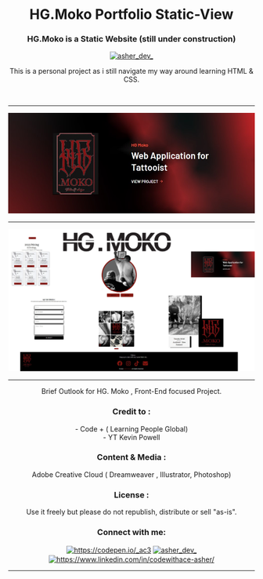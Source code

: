 <h1 align="center">HG.Moko Portfolio Static-View</h1>
<h3 align="center">HG.Moko is a Static Website (still under construction)</h3>

<p align="center"> <a href="https://twitter.com/asher_dev_" target="blank"><img src="https://img.shields.io/twitter/follow/asher_dev_?logo=twitter&style=for-the-badge" alt="asher_dev_" /></a> </p>

<p align="center">This is a personal project as i still navigate my way around learning HTML & CSS.</p><br>

---

![screenshot](https://github.com/codewithace-Asher/hg.moko-portfolio-staticview/blob/355509735083cf052a3cdc24a3d14e2ba8aeaf54/Screenshot%202022-12-29%20221306.jpg)<br>

---

![screenshot](https://github.com/codewithace-Asher/hg.moko-portfolio-staticview/blob/56dc0d651a8039a53fb7e4f437e27989afaacfdb/profile-hg.moko.png)<br>

---
<p align="center">Brief Outlook for HG. Moko , Front-End focused Project. </p>

<h3 align="center">Credit to : </h3>
<p align="center">
- Code + ( Learning People Global)<br>
- YT Kevin Powell </p>

<h3 align="center">Content & Media : </h3>
<p align="center">Adobe Creative Cloud ( Dreamweaver , Illustrator, Photoshop)</p>

<h3 align="center">License : </h3>
<p align="center">Use it freely but please do not republish, distribute or sell "as-is".</p>


<h3 align="center">Connect with me:</h3>
<p align="center">
<a href="https://codepen.io/_AC3" target="blank"><img align="center" src="https://raw.githubusercontent.com/rahuldkjain/github-profile-readme-generator/master/src/images/icons/Social/codepen.svg" alt="https://codepen.io/_ac3" height="30" width="40" /></a>
<a href="https://twitter.com/asher_dev_" target="blank"><img align="center" src="https://raw.githubusercontent.com/rahuldkjain/github-profile-readme-generator/master/src/images/icons/Social/twitter.svg" alt="asher_dev_" height="30" width="40" /></a>
<a href="https://www.linkedin.com/in/codewithace-asher/" target="blank"><img align="center" src="https://raw.githubusercontent.com/rahuldkjain/github-profile-readme-generator/master/src/images/icons/Social/linked-in-alt.svg" alt="https://www.linkedin.com/in/codewithace-asher/" height="30" width="40" /></a>
</p>

---

